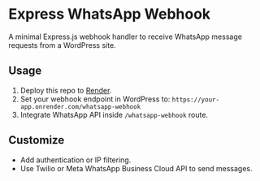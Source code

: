 # Express WhatsApp Webhook

A minimal Express.js webhook handler to receive WhatsApp message requests from a WordPress site.

## Usage

1. Deploy this repo to [Render](https://render.com).
2. Set your webhook endpoint in WordPress to:
   `https://your-app.onrender.com/whatsapp-webhook`
3. Integrate WhatsApp API inside `/whatsapp-webhook` route.

## Customize

- Add authentication or IP filtering.
- Use Twilio or Meta WhatsApp Business Cloud API to send messages.

